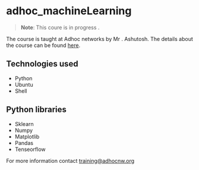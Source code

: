 # adhoc_machineLearning

>**Note**: This coure is in progress .

The course is taught at Adhoc networks by Mr . Ashutosh. The details about the course can be found [here](https://www.adhocnw.org/training/big-data-course/machine-learning-train-computer/).
## Technologies used

- Python
- Ubuntu
- Shell 

## Python libraries

- Sklearn
- Numpy
- Matplotlib
- Pandas
- Tenseorflow

For more information contact
[training@adhocnw.org](mailto:training@adhocnw.org)
